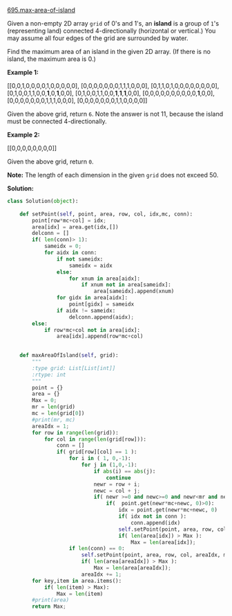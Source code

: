 [695.max-area-of-island](https://leetcode.com/problems/max-area-of-island/)  

Given a non-empty 2D array `grid` of 0's and 1's, an **island** is a group of `1`'s (representing land) connected 4-directionally (horizontal or vertical.) You may assume all four edges of the grid are surrounded by water.

Find the maximum area of an island in the given 2D array. (If there is no island, the maximum area is 0.)

**Example 1:**

\[\[0,0,1,0,0,0,0,1,0,0,0,0,0\],
 \[0,0,0,0,0,0,0,1,1,1,0,0,0\],
 \[0,1,1,0,1,0,0,0,0,0,0,0,0\],
 \[0,1,0,0,1,1,0,0,**1**,0,**1**,0,0\],
 \[0,1,0,0,1,1,0,0,**1**,**1**,**1**,0,0\],
 \[0,0,0,0,0,0,0,0,0,0,**1**,0,0\],
 \[0,0,0,0,0,0,0,1,1,1,0,0,0\],
 \[0,0,0,0,0,0,0,1,1,0,0,0,0\]\]

Given the above grid, return `6`. Note the answer is not 11, because the island must be connected 4-directionally.

**Example 2:**

\[\[0,0,0,0,0,0,0,0\]\]

Given the above grid, return `0`.

**Note:** The length of each dimension in the given `grid` does not exceed 50.  



**Solution:**  

```python
class Solution(object):
    
    def setPoint(self, point, area, row, col, idx,mc, conn):
        point[row*mc+col] = idx;
        area[idx] = area.get(idx,[])
        delconn = []
        if( len(conn)> 1):
            sameidx = 0;
            for aidx in conn:
                if not sameidx:
                    sameidx = aidx
                else:
                    for xnum in area[aidx]:
                        if xnum not in area[sameidx]:
                            area[sameidx].append(xnum)
                for gidx in area[aidx]:
                    point[gidx] = sameidx
                if aidx != sameidx:
                    delconn.append(aidx);
        else:
            if row*mc+col not in area[idx]:
                area[idx].append(row*mc+col)
               

    def maxAreaOfIsland(self, grid):
        """
        :type grid: List[List[int]]
        :rtype: int
        """
        point = {}
        area = {}
        Max = 0;
        mr = len(grid)
        mc = len(grid[0])
        #print(mr, mc)
        areaIdx = 1;
        for row in range(len(grid)):
            for col in range(len(grid[row])):
                conn = []
                if( grid[row][col] == 1 ):
                    for i in ( 1, 0,-1):
                        for j in (1,0,-1):
                            if abs(i) == abs(j):
                                continue
                            newr = row + i;
                            newc = col + j;
                            if( newr >=0 and newc>=0 and newr<mr and newc <mc):
                                if(  point.get(newr*mc+newc, 0)>0):
                                    idx = point.get(newr*mc+newc, 0)
                                    if( idx not in conn ):
                                        conn.append(idx)
                                    self.setPoint(point, area, row, col, idx, mc, conn);
                                    if( len(area[idx]) > Max ):
                                        Max = len(area[idx]);
                    if len(conn) == 0:
                        self.setPoint(point, area, row, col, areaIdx, mc, conn);
                        if( len(area[areaIdx]) > Max ):
                            Max = len(area[areaIdx]);
                        areaIdx += 1;
        for key,item in area.items():
            if( len(item) > Max):
                Max = len(item)
        #print(area)
        return Max;
                    
```
      